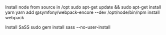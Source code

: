 Install node from source in /opt
sudo apt-get update && sudo apt-get install yarn
yarn add @symfony/webpack-encore --dev
/opt/node/bin/npm install webpack


Install SaSS
sudo gem install sass --no-user-install
